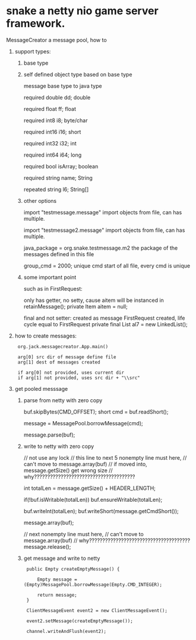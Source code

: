 # snake a netty nio game server framework.

MessageCreator a message pool, how to

1. support types: 
	
	1. base type
	2. self defined object type based on base type

		message base type			to			java type


		required double 	dd;                       double
		
		required float 	ff;	                          float
		
		required int8 	i8;	                          byte/char
		
		required int16 	i16;                          short
		
		required int32 	i32;                          int
		
		required int64 	i64;                          long
		
		required bool 	isArray;                      boolean
		
		required string 	name;                     String
		
		repeated string 	l6;                       String[]
	
	
	3. other options
	
		import "testmessage.message"					import objects from file, can has multiple.
		
		import "testmessage2.message"					import objects from file, can has multiple.
		
		java_package = org.snake.testmessage.m2			the package of the messages defined in this file
		
		group_cmd = 2000;								unique cmd start of all file, every cmd is unique
		
	4. some important point
	
		such as in FirstRequest:
		
		only has getter, no setty, cause aitem will be instanced in retainMessage();
		private Item aitem = null; 
		
		final and not setter: created as message FirstRequest created, life cycle equal to FirstRequest
		private final List<Item> al7 = new LinkedList<Item>();
		
		
2. how to create messages:

		org.jack.messagecreator.App.main()
		
		arg[0] src dir of message define file
		arg[1] dest of messages created
		
		if arg[0] not provided, uses current dir
		if arg[1] not provided, uses src dir + "\\src"
		
3. get pooled messsage

	1. parse from netty with zero copy

		buf.skipBytes(CMD_OFFSET);
		short cmd = buf.readShort();

		message = MessagePool.borrowMessage(cmd);
		
		message.parse(buf);
		
	2. write to netty with zero copy
	
		// not use any lock
		// this line to next 5 nonempty line must here, 
		// can't move to message.array(buf)
		// if moved into, message.getSize() get wrong size
		// why??????????????????????????????????????

		int totalLen = message.getSize() + HEADER_LENGTH;
		
		if(!buf.isWritable(totalLen))
			buf.ensureWritable(totalLen);
		
		buf.writeInt(totalLen);
		buf.writeShort(message.getCmdShort());
		
		message.array(buf);

		// next nonempty line must here, 
		// can't move to message.array(buf)
		// why??????????????????????????????????????
		message.release();
		
		
	3. get message and write to netty
	
	
		    public Empty createEmptyMessage() {
    	
				Empty message = (Empty)MessagePool.borrowMessage(Empty.CMD_INTEGER);
				
				return message;
			}
	
		    ClientMessageEvent event2 = new ClientMessageEvent();
	    	
	    	event2.setMessage(createEmptyMessage());
	    	
	    	channel.writeAndFlush(event2);